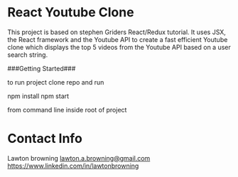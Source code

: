 # React Youtube Clone

This project is based on stephen Griders React/Redux tutorial. It uses JSX, the React framework and the Youtube API to create a fast efficient Youtube clone which displays the top 5 videos from the Youtube API based on a user search string.

###Getting Started###

to run project clone repo and run

npm install
npm start

from command line inside root of project

# Contact Info #

Lawton browning
lawton.a.browning@gmail.com
https://www.linkedin.com/in/lawtonbrowning
